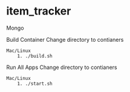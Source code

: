 # item_tracker

Mongo 


Build Container
    Change directory to contianers 
    
    Mac/Linux
        1. ./build.sh
    
Run All Apps
    Change directory to contianers 
    
    Mac/Linux
        1. ./start.sh




